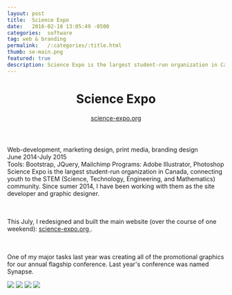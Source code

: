 ```yaml
---
layout: post
title:  Science Expo
date:   2016-02-18 13:05:49 -0500
categories:  software
tag: web & branding
permalink:   /:categories/:title.html
thumb: se-main.png
featured: true
description: Science Expo is the largest student-run organization in Canada, connecting youth to the STEM (Science, Technology, Engineering, and Mathematics) community. Since sumer 2014, I have been working with them as the site developer and graphic designer
---
```


<div class="description">
	<header class="post-header">
    <h1 class="post-title" itemprop="name headline">Science Expo</h1>
    <a href="http://science-expo.org/" target="_blank"> science-expo.org </a>
  </header>
	<div class="details">
		Web-development, marketing design, print media, branding design
		<br>
		June 2014-July 2015
		<br>
		Tools: Bootstrap, JQuery, Mailchimp
		Programs: Adobe Illustrator, Photoshop
		<br>
	</div>
Science Expo is the largest student-run organization in Canada, connecting youth to the STEM (Science, Technology, Engineering, and Mathematics) community. Since sumer 2014, I have been working with them as the site developer and graphic designer. 

<br><br>This July, I redesigned and built the main website (over the course of one weekend): <a href="http://science-expo.org/" target="_blank"> science-expo.org </a>.



<br><br>
One of my major tasks last year was creating all of the promotional graphics for our annual flagship conference. Last year's conference was named Synapse. 


</div>
<div class="images">
	<img src="{{site.baseurl}}/images/work/se/1.png">
	<img src="{{site.baseurl}}/images/work/se/2.png">
	<img src="{{site.baseurl}}/images/work/se/3.png">
	<img src="{{site.baseurl}}/images/work/se/5.png">
</div>
<!-- {% highlight ruby %}
def print_hi(name)
  puts "Hi, #{name}"
end
print_hi('Tom')
#=> prints 'Hi, Tom' to STDOUT.
{% endhighlight %} -->


